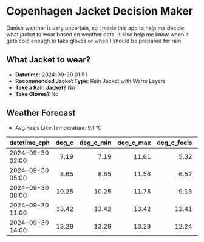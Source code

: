 
# Copenhagen Jacket Decision Maker

Danish weather is very uncertain, so I made this app to help me decide what jacket to wear based on weather data. 
It also help me know when it gets cold enough to take gloves or when I should be prepared for rain.

## What Jacket to wear?

- **Datetime**: 2024-09-30 01:51
- **Recommended Jacket Type**: Rain Jacket with Warm Layers
- **Take a Rain Jacket?** No
- **Take Gloves?** No

## Weather Forecast
- Avg Feels Like Temperature: 9.1 °C

| datetime_cph     |   deg_c |   deg_c_min |   deg_c_max |   deg_c_feels | weather   | wind   | rain   |
|:-----------------|--------:|------------:|------------:|--------------:|:----------|:-------|:-------|
| 2024-09-30 02:00 |    7.19 |        7.19 |       11.61 |          5.32 | Clouds    | Low    | None   |
| 2024-09-30 05:00 |    8.65 |        8.65 |       11.56 |          6.52 | Clouds    | Low    | None   |
| 2024-09-30 08:00 |   10.25 |       10.25 |       11.78 |          9.13 | Clouds    | Medium | None   |
| 2024-09-30 11:00 |   13.42 |       13.42 |       13.42 |         12.41 | Clouds    | Medium | None   |
| 2024-09-30 14:00 |   13.29 |       13.29 |       13.29 |         12.24 | Clouds    | High   | None   |
        